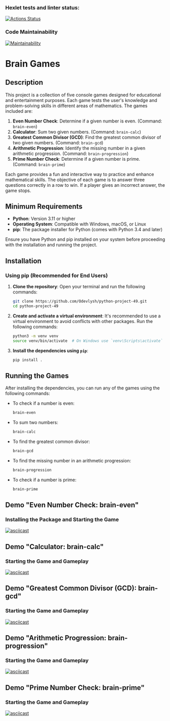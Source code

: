 ### Hexlet tests and linter status:
[![Actions Status](https://github.com/Odevlysh/python-project-49/actions/workflows/hexlet-check.yml/badge.svg)](https://github.com/Odevlysh/python-project-49/actions)

### Code Maintainability
[![Maintainability](https://api.codeclimate.com/v1/badges/30399b8dfa9273fa8ab5/maintainability)](https://codeclimate.com/github/Odevlysh/python-project-49/maintainability)

# Brain Games

## Description

This project is a collection of five console games designed for educational and entertainment purposes. Each game tests the user's knowledge and problem-solving skills in different areas of mathematics. The games included are:

1. **Even Number Check**: Determine if a given number is even. (Command: `brain-even`)
2. **Calculator**: Sum two given numbers. (Command: `brain-calc`)
3. **Greatest Common Divisor (GCD)**: Find the greatest common divisor of two given numbers. (Command: `brain-gcd`)
4. **Arithmetic Progression**: Identify the missing number in a given arithmetic progression. (Command: `brain-progression`)
5. **Prime Number Check**: Determine if a given number is prime. (Command: `brain-prime`)

Each game provides a fun and interactive way to practice and enhance mathematical skills. The objective of each game is to answer three questions correctly in a row to win. If a player gives an incorrect answer, the game stops.

## Minimum Requirements

- **Python**: Version 3.11 or higher
- **Operating System**: Compatible with Windows, macOS, or Linux
- **pip**: The package installer for Python (comes with Python 3.4 and later)

Ensure you have Python and pip installed on your system before proceeding with the installation and running the project.

## Installation

### Using pip (Recommended for End Users)

1. **Clone the repository**:
    Open your terminal and run the following commands:
    ```sh
    git clone https://github.com/Odevlysh/python-project-49.git
    cd python-project-49
    ```

2. **Create and activate a virtual environment**:
    It's recommended to use a virtual environment to avoid conflicts with other packages. Run the following commands:
    ```sh
    python3 -m venv venv
    source venv/bin/activate  # On Windows use `venv\Scripts\activate`
    ```

3. **Install the dependencies using `pip`**:
    ```sh
    pip install .
    ```

## Running the Games

After installing the dependencies, you can run any of the games using the following commands:

- To check if a number is even:
    ```sh
    brain-even
    ```
- To sum two numbers:
    ```sh
    brain-calc
    ```
- To find the greatest common divisor:
    ```sh
    brain-gcd
    ```
- To find the missing number in an arithmetic progression:
    ```sh
    brain-progression
    ```
- To check if a number is prime:
    ```sh
    brain-prime
    ```

## Demo "Even Number Check: brain-even"
### Installing the Package and Starting the Game
[![asciicast](https://asciinema.org/a/hD5wdubGbIBg1A2dPHCUqDdKK.svg)](https://asciinema.org/a/hD5wdubGbIBg1A2dPHCUqDdKK)

## Demo "Calculator: brain-calc"
### Starting the Game and Gameplay
[![asciicast](https://asciinema.org/a/Lby2ocecyomrne12GnAjOwe3C.svg)](https://asciinema.org/a/Lby2ocecyomrne12GnAjOwe3C)

## Demo "Greatest Common Divisor (GCD): brain-gcd"
### Starting the Game and Gameplay
[![asciicast](https://asciinema.org/a/k2ntlwIiKZMHlozcnzUkw8dm6.svg)](https://asciinema.org/a/k2ntlwIiKZMHlozcnzUkw8dm6)

## Demo "Arithmetic Progression: brain-progression"
### Starting the Game and Gameplay
[![asciicast](https://asciinema.org/a/GU5Gp5fjmJrOY50ngvSeyQGze.svg)](https://asciinema.org/a/GU5Gp5fjmJrOY50ngvSeyQGze)

## Demo "Prime Number Check: brain-prime"
### Starting the Game and Gameplay
[![asciicast](https://asciinema.org/a/QCOIPADMfjHsnPLa5bcXN6yfa.svg)](https://asciinema.org/a/QCOIPADMfjHsnPLa5bcXN6yfa)
